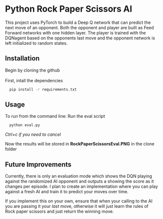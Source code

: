 
# Python Rock Paper Scissors AI

This project uses PyTorch to build a Deep Q network that can predict the next move of an opponent. Both the opponent and player are built as Feed Forward networks with one hidden layer. The player is trained with the DQNagent based on the opponents last move and the opponent network is left initialized to random states.



## Installation
Begin by cloning the github \
\
First, intall the dependencies

```bash
  pip install -r requirements.txt
```


## Usage
To run from the command line:
Run the eval script
```bash
  python eval.py
```
 *Ctrl+c if you need to cancel*

Now the results will be stored in **RockPaperScissorsEval.PNG** in the clone folder
## Future Improvements


Currently, there is only an evaluation mode which shows the DQN playing against the randomized AI opponent and outputs a showing the score as it changes per episode. I plan to create an implementation where you can play against a fresh AI and train it to predict your moves over time. 

If you implement this on your own, ensure that when your calling to the AI you are passing it your *last* move, otherwise it will just learn the rules of Rock paper scissors and just return the winning move. 

